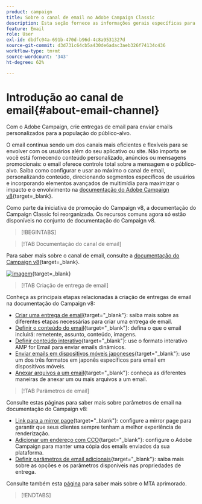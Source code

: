 ```yaml
---
product: campaign
title: Sobre o canal de email no Adobe Campaign Classic
description: Esta seção fornece as informações gerais específicas para o canal de email no Adobe Campaign
feature: Email
role: User
exl-id: dbdfc04a-691b-470d-b96d-4c8a9531327d
source-git-commit: d3d731c64cb5a430de6adac3aeb326f74134c436
workflow-type: tm+mt
source-wordcount: '343'
ht-degree: 62%

---
```


# Introdução ao canal de email{#about-email-channel}

Com o Adobe Campaign, crie entregas de email para enviar emails personalizados para a população do público-alvo.

O email continua sendo um dos canais mais eficientes e flexíveis para se envolver com os usuários além do seu aplicativo ou site. Não importa se você está fornecendo conteúdo personalizado, anúncios ou mensagens promocionais: o email oferece controle total sobre a mensagem e o público-alvo. Saiba como configurar e usar ao máximo o canal de email, personalizando conteúdo, direcionando segmentos específicos de usuários e incorporando elementos avançados de multimídia para maximizar o impacto e o envolvimento na [documentação do Adobe Campaign v8](https://experienceleague.adobe.com/pt-br/docs/campaign/campaign-v8/send/emails/email){target=_blank}.

Como parte da iniciativa de promoção do Campaign v8, a documentação do Campaign Classic foi reorganizada. Os recursos comuns agora só estão disponíveis no conjunto de documentação do Campaign v8.




>[!BEGINTABS]

>[!TAB Documentação do canal de email]

Para saber mais sobre o canal de email, consulte a [documentação do Campaign v8](https://experienceleague.adobe.com/pt-br/docs/campaign/campaign-v8/send/emails/email){target=_blank}.


[![imagem](../../assets/do-not-localize/learn-more-button.svg)](https://experienceleague.adobe.com/pt-br/docs/campaign/campaign-v8/send/emails/email){target=_blank}


>[!TAB Criação de entrega de email]

Conheça as principais etapas relacionadas à criação de entregas de email na documentação do Campaign v8:

* [Criar uma entrega de email](https://experienceleague.adobe.com/docs/campaign/campaign-v8/send/emails/email.html?lang=pt-BR){target="_blank"}: saiba mais sobre as diferentes etapas necessárias para criar uma entrega de email.
* [Definir o conteúdo do email](https://experienceleague.adobe.com/docs/campaign/campaign-v8/send/emails/defining-the-email-content.html?lang=pt-BR){target="_blank"}: defina o que o email incluirá: remetente, assunto, conteúdo, imagens.
* [Definir conteúdo interativo](https://experienceleague.adobe.com/docs/campaign/campaign-v8/send/emails/defining-interactive-content.html?lang=pt-BR){target="_blank"}: use o formato interativo AMP for Email para enviar emails dinâmicos.
* [Enviar emails em dispositivos móveis japoneses](https://experienceleague.adobe.com/docs/campaign/campaign-v8/send/emails/sending-emails-on-japanese-mobiles.html?lang=pt-BR){target="_blank"}: use um dos três formatos em japonês específicos para email em dispositivos móveis.
* [Anexar arquivos a um email](https://experienceleague.adobe.com/docs/campaign/campaign-v8/send/emails/attaching-files.html?lang=pt-BR){target="_blank"}: conheça as diferentes maneiras de anexar um ou mais arquivos a um email.


>[!TAB Parâmetros de email]

Consulte estas páginas para saber mais sobre parâmetros de email na documentação do Campaign v8:

* [Link para a mirror page](https://experienceleague.adobe.com/docs/campaign/campaign-v8/send/emails/mirror-page.html?lang=pt-BR){target="_blank"}: configure a mirror page para garantir que seus clientes sempre tenham a melhor experiência de renderização.
* [Adicionar um endereço com CCO](https://experienceleague.adobe.com/docs/campaign/campaign-v8/send/emails/email-bcc.html?lang=pt-BR){target="_blank"}: configure o Adobe Campaign para manter uma cópia dos emails enviados da sua plataforma.
* [Definir parâmetros de email adicionais](https://experienceleague.adobe.com/docs/campaign/campaign-v8/send/emails/email-parameters.html?lang=pt-BR){target="_blank"}: saiba mais sobre as opções e os parâmetros disponíveis nas propriedades de entrega.

Consulte também esta [página](sending-with-enhanced-mta.md) para saber mais sobre o MTA aprimorado.

>[!ENDTABS]





<!--
Adobe Campaign lets you mass deliver personalized electronic messages to a target population.

Before starting sending emails:

* Make sure recipient profiles contain at least an email address.
* Learn more about the Adobe Campaign [Delivery best practices](delivery-best-practices.md).
* Read out these sections to learn more about Deliverability: [Deliverability management in Campaign](about-deliverability.md) and [Deliverability best practices guide](https://experienceleague.adobe.com/docs/deliverability-learn/deliverability-best-practice-guide/introduction.html?lang=pt-BR).

The key steps to send an email are as follows:

* [Create an email delivery](creating-an-email-delivery.md)
* [Define the target population](steps-defining-the-target-population.md)
* [Define the email content](defining-the-email-content.md)
* [Send the email](sending-messages.md)
* [Monitor the delivery](about-delivery-monitoring.md)

The sections below provide information that is specific to the email channel. For global information on how to create a delivery, refer to [this section](steps-about-delivery-creation-steps.md).
-->